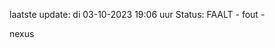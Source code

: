 laatste update: 
di 03-10-2023 19:06   uur 
Status: FAALT - fout - 
<div class="service R">nexus</div>